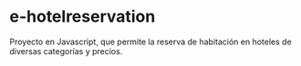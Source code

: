 # e-hotelreservation
Proyecto en Javascript, que permite la reserva de habitación en hoteles de diversas categorías y precios.
